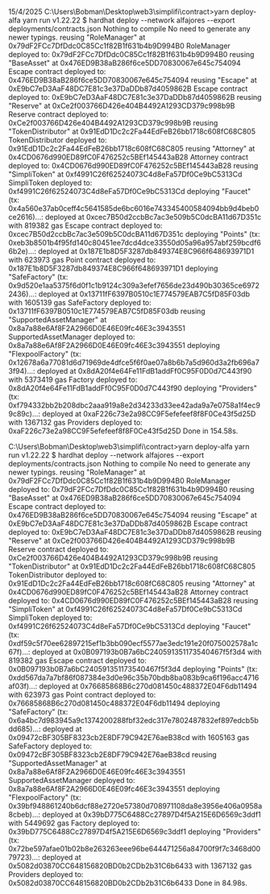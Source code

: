 <!-- ```
    C:\Users\Bobman\Desktop\web3\simplifi\contract>yarn deploy-testnet
    yarn run v1.22.22
    $ hardhat deploy --network crossTest --export deployments/contracts.json
    Nothing to compile
    No need to generate any newer typings.
    deploying "OwnerShip" (tx: 0x42c548709d53fb5d06241153259af857fd3d9dda3993f6c7dfe9d103b5da705b)...: deployed at 0xe09e23F8a8032BB39326098802c970f9b48D726C with 415942 gas
    OwnershipManager deployed to: 0xe09e23F8a8032BB39326098802c970f9b48D726C
    deploying "TestAsset" (tx: 0x7b19935ebf64db27d09636aac71acf0c82e757e6442e7bb0a69cb5f604813c44)...: deployed at 0xb28721f7b977D64F9401161EA91bC25D59F25308 with 648848 gas
    Test Asset deployed to: 0xb28721f7b977D64F9401161EA91bC25D59F25308
    deploying "AssetClass" (tx: 0xae689c04d7e4c3c860e9ba6850cf614d06d9ca4af4965a92129ba51a3731fb45)...: deployed at 0x1a375D2aEF1370B306B4aCc9d930e3C2defaBF9c with 574515 gas
    AssertMgr deployed to: 0x1a375D2aEF1370B306B4aCc9d930e3C2defaBF9c
    deploying "StrategyManager" (tx: 0x08f33ed5ce64a7edcaa62d71797d621816730bb9608feb1d84ad5b2130cfdce1)...: deployed at 0x99C62eF80CA0ECc942994d407ecA89dDE3625F7d with 1450230 gas
    strategyManager deployed to: 0x99C62eF80CA0ECc942994d407ecA89dDE3625F7d
    deploying "FactoryLib" (tx: 0x93a2ebd70cad96284d2f4892a7ea26f966604ecd53f9bbd34792b3561f84e5d6)...: deployed at 0xfFF63Bc9aa8343e10870f871f7BE2Fd8a4D844e9 with 72281 gas
    factoryLib deployed to: 0xfFF63Bc9aa8343e10870f871f7BE2Fd8a4D844e9
    deploying "Factory" (tx: 0x2012cef6a81f492b53565f17c3b3ac1c5724ffdc7a79b264173058c607dfa9e6)...: deployed at 0x6c0DB3faE880a23f6b31e3DDa68866E3Ba2Bb57B with 4570135 gas
    Factory deployed to: 0x6c0DB3faE880a23f6b31e3DDa68866E3Ba2Bb57B
    [
    '0xD7c271d20c9E323336bFC843AEb8deC23B346352',
    '0x1a375D2aEF1370B306B4aCc9d930e3C2defaBF9c',
    10,
    '0x99C62eF80CA0ECc942994d407ecA89dDE3625F7d',
    feeTo: '0xD7c271d20c9E323336bFC843AEb8deC23B346352',
    assetAdmin: '0x1a375D2aEF1370B306B4aCc9d930e3C2defaBF9c',
    makerRate: 10,
    strategyManager: '0x99C62eF80CA0ECc942994d407ecA89dDE3625F7d'
    ]
    Done in 59.87s.
```

```
    $ hardhat deploy --network crossTest --export deployments/contracts.json
Nothing to compile
No need to generate any newer typings.
reusing "OwnerShip" at 0xe09e23F8a8032BB39326098802c970f9b48D726C
OwnershipManager deployed to: 0xe09e23F8a8032BB39326098802c970f9b48D726C
reusing "TestAsset" at 0xb28721f7b977D64F9401161EA91bC25D59F25308
Test Asset deployed to: 0xb28721f7b977D64F9401161EA91bC25D59F25308
reusing "AssetClass" at 0x1a375D2aEF1370B306B4aCc9d930e3C2defaBF9c
AssertMgr deployed to: 0x1a375D2aEF1370B306B4aCc9d930e3C2defaBF9c
deploying "StrategyManager" (tx: 0x7370f0cd31f77cb874cba99a96d00a6305d4c78bc617d4f043feca33aa7dc167)...: deployed at 0xf06dEA060647FFb3e50247FFdCB3d7616F37aDce with 1450230 gas
strategyManager deployed to: 0xf06dEA060647FFb3e50247FFdCB3d7616F37aDce
deploying "FactoryLib" (tx: 0xe9969829503adf4061ac8dd81f9704415c0ecdb401c4f1525aa06f4170e5e173)...: deployed at 0x308C6E16F08fB8f86252fE7222c76078D096A5a2 with 72281 gas
factoryLib deployed to: 0x308C6E16F08fB8f86252fE7222c76078D096A5a2
deploying "Factory" (tx: 0x928bd386e7ad4ff97d1066b3217899a4627dad5b6fe03b4efc71400d7eba59e7)...: deployed at 0xd35809a0e021407Cb9B4FFa7C9adC08166107305 with 4622019 gas
Factory deployed to: 0xd35809a0e021407Cb9B4FFa7C9adC08166107305
[
  '0xD7c271d20c9E323336bFC843AEb8deC23B346352',
  '0x1a375D2aEF1370B306B4aCc9d930e3C2defaBF9c',
  10,
  '0xf06dEA060647FFb3e50247FFdCB3d7616F37aDce',
  feeTo: '0xD7c271d20c9E323336bFC843AEb8deC23B346352',
  assetAdmin: '0x1a375D2aEF1370B306B4aCc9d930e3C2defaBF9c',
  makerRate: 10,
  strategyManager: '0xf06dEA060647FFb3e50247FFdCB3d7616F37aDce'
]
Done in 35.33s.
```

```
  C:\Users\Bobman\Desktop\web3\simplifi\contract>yarn deploy-testnet
  yarn run v1.22.22
  $ hardhat deploy --network crossTest --export deployments/contracts.json
  Nothing to compile
  No need to generate any newer typings.
  reusing "OwnerShip" at 0xe09e23F8a8032BB39326098802c970f9b48D726C
  OwnershipManager deployed to: 0xe09e23F8a8032BB39326098802c970f9b48D726C
  reusing "TestAsset" at 0xb28721f7b977D64F9401161EA91bC25D59F25308
  Test Asset deployed to: 0xb28721f7b977D64F9401161EA91bC25D59F25308
  reusing "AssetClass" at 0x1a375D2aEF1370B306B4aCc9d930e3C2defaBF9c
  AssertMgr deployed to: 0x1a375D2aEF1370B306B4aCc9d930e3C2defaBF9c
  deploying "StrategyManager" (tx: 0x1fe133fe8ad9f0050d28c640ccb02d94624291590dcbc2622147aad23f64367f)...: deployed at 0x8B024493A376A38455d3caAfF2b7D77C3Bf9B2c6 with 1450230 gas
  strategyManager deployed to: 0x8B024493A376A38455d3caAfF2b7D77C3Bf9B2c6
  deploying "FactoryLib" (tx: 0x50414ab361810e6efae5b567d946e43f40d4233a91e70cd0f0ceabc2d015cd21)...: deployed at 0xe87a05c8f11999EDA2cfB10f347ca7da94D34e58 with 72281 gas
  factoryLib deployed to: 0xe87a05c8f11999EDA2cfB10f347ca7da94D34e58
  deploying "Factory" (tx: 0xd0025d9c4e2c03e9a11da9033686523f82ef10f832a994110a2db8e045a408e8)...: deployed at 0x82263AF611A7E1bb11aB15722d3Da5cD9B2a86B8 with 4645769 gas
  Factory deployed to: 0x82263AF611A7E1bb11aB15722d3Da5cD9B2a86B8
  [
    '0xD7c271d20c9E323336bFC843AEb8deC23B346352',
    '0x1a375D2aEF1370B306B4aCc9d930e3C2defaBF9c',
    10,
    '0x8B024493A376A38455d3caAfF2b7D77C3Bf9B2c6',
    feeTo: '0xD7c271d20c9E323336bFC843AEb8deC23B346352',
    assetAdmin: '0x1a375D2aEF1370B306B4aCc9d930e3C2defaBF9c',
    makerRate: 10,
    strategyManager: '0x8B024493A376A38455d3caAfF2b7D77C3Bf9B2c6'
  ]
  Done in 76.76s.
```

```
  C:\Users\Bobman\Desktop\web3\simplifi\contract>yarn deploy-testnet
yarn run v1.22.22
$ hardhat deploy --network crossTest --export deployments/contracts.json
Nothing to compile
No need to generate any newer typings.
reusing "OwnerShip" at 0xe09e23F8a8032BB39326098802c970f9b48D726C
OwnershipManager deployed to: 0xe09e23F8a8032BB39326098802c970f9b48D726C
reusing "TestAsset" at 0xb28721f7b977D64F9401161EA91bC25D59F25308
Test Asset deployed to: 0xb28721f7b977D64F9401161EA91bC25D59F25308
reusing "AssetClass" at 0x1a375D2aEF1370B306B4aCc9d930e3C2defaBF9c
AssertMgr deployed to: 0x1a375D2aEF1370B306B4aCc9d930e3C2defaBF9c
deploying "StrategyManager" (tx: 0x49485ff4d8f7bdd3464caf35be7983af89420272cea43999d385dfb9602e2aee)...: deployed at 0xFCA8C9e854BD0Ca42D16bBE73Bc75bC427Cb401d with 1450218 gas
strategyManager deployed to: 0xFCA8C9e854BD0Ca42D16bBE73Bc75bC427Cb401d
deploying "FactoryLib" (tx: 0xb981dcd2aa5722d0bd7399a7557f9b55d71b48c8a8ca34a600a7a16e67de290c)...: deployed at 0xc15d6a9B3C7706a974528824AdA319e36376173A with 72281 gas
factoryLib deployed to: 0xc15d6a9B3C7706a974528824AdA319e36376173A
deploying "Factory" (tx: 0xa7dc86ab760ec8639ca5e3c610eb50f922cb409a5cae426a8843d1d86aff8eea)...: deployed at 0xe4Dd196b3529FDa4B3e3cd22077AAF815862F839 with 5138452 gas
Factory deployed to: 0xe4Dd196b3529FDa4B3e3cd22077AAF815862F839
[
  '0xD7c271d20c9E323336bFC843AEb8deC23B346352',
  '0x1a375D2aEF1370B306B4aCc9d930e3C2defaBF9c',
  10,
  '0xFCA8C9e854BD0Ca42D16bBE73Bc75bC427Cb401d',
  feeTo: '0xD7c271d20c9E323336bFC843AEb8deC23B346352',
  assetAdmin: '0x1a375D2aEF1370B306B4aCc9d930e3C2defaBF9c',
  makerRate: 10,
  strategyManager: '0xFCA8C9e854BD0Ca42D16bBE73Bc75bC427Cb401d'
]
Done in 87.22s.
```


```
  C:\Users\Bobman\Desktop\web3\simplifi\contract>yarn deploy-testnet
yarn run v1.22.22
$ hardhat deploy --network crossTest --export deployments/contracts.json
Nothing to compile
No need to generate any newer typings.
reusing "OwnerShip" at 0xe09e23F8a8032BB39326098802c970f9b48D726C
OwnershipManager deployed to: 0xe09e23F8a8032BB39326098802c970f9b48D726C
reusing "TestAsset" at 0xb28721f7b977D64F9401161EA91bC25D59F25308
Test Asset deployed to: 0xb28721f7b977D64F9401161EA91bC25D59F25308
reusing "AssetClass" at 0x1a375D2aEF1370B306B4aCc9d930e3C2defaBF9c
AssertMgr deployed to: 0x1a375D2aEF1370B306B4aCc9d930e3C2defaBF9c
reusing "StrategyManager" at 0xFCA8C9e854BD0Ca42D16bBE73Bc75bC427Cb401d
strategyManager deployed to: 0xFCA8C9e854BD0Ca42D16bBE73Bc75bC427Cb401d
reusing "FactoryLib" at 0xc15d6a9B3C7706a974528824AdA319e36376173A
factoryLib deployed to: 0xc15d6a9B3C7706a974528824AdA319e36376173A
deploying "Factory" (tx: 0xee4480381118f76443a8c90fffee153720e606cb84491b53fad2f6e6a39543fb)...: deployed at 0x9890feB714834586aABD839F3395f017C4bA5BFe with 5138452 gas
Factory deployed to: 0x9890feB714834586aABD839F3395f017C4bA5BFe
[
  '0xD7c271d20c9E323336bFC843AEb8deC23B346352',
  '0x1a375D2aEF1370B306B4aCc9d930e3C2defaBF9c',
  10,
  '0xFCA8C9e854BD0Ca42D16bBE73Bc75bC427Cb401d',
  feeTo: '0xD7c271d20c9E323336bFC843AEb8deC23B346352',
  assetAdmin: '0x1a375D2aEF1370B306B4aCc9d930e3C2defaBF9c',
  makerRate: 10,
  strategyManager: '0xFCA8C9e854BD0Ca42D16bBE73Bc75bC427Cb401d'
]
Done in 40.20s.
```

```
:\Users\Bobman\Desktop\web3\simplifi\contract>yarn deploy-testnet
yarn run v1.22.22
$ hardhat deploy --network crossTest --export deployments/contracts.json
Nothing to compile
No need to generate any newer typings.
reusing "OwnerShip" at 0xe09e23F8a8032BB39326098802c970f9b48D726C
OwnershipManager deployed to: 0xe09e23F8a8032BB39326098802c970f9b48D726C
reusing "TestAsset" at 0xb28721f7b977D64F9401161EA91bC25D59F25308
Test Asset deployed to: 0xb28721f7b977D64F9401161EA91bC25D59F25308
reusing "AssetClass" at 0x1a375D2aEF1370B306B4aCc9d930e3C2defaBF9c
AssertMgr deployed to: 0x1a375D2aEF1370B306B4aCc9d930e3C2defaBF9c
reusing "StrategyManager" at 0xFCA8C9e854BD0Ca42D16bBE73Bc75bC427Cb401d
strategyManager deployed to: 0xFCA8C9e854BD0Ca42D16bBE73Bc75bC427Cb401d
deploying "FactoryLib" (tx: 0x40f95783089270d1e7eaf752007da479d2ffd376a298956ec712662ea67b648e)...: deployed at 0x881E46D24d81776e5c4c839E12648C5880904874 with 72281 gas
factoryLib deployed to: 0x881E46D24d81776e5c4c839E12648C5880904874
deploying "Factory" (tx: 0x1dab2083a987f1d3ec0bd556933734a2359c9413417ffc0fb6806dbc56c450ff)...: deployed at 0x4976c4999187416eE499F3Fb9974966C74747eAd with 5157165 gas
Factory deployed to: 0x4976c4999187416eE499F3Fb9974966C74747eAd
[
  '0xD7c271d20c9E323336bFC843AEb8deC23B346352',
  '0x1a375D2aEF1370B306B4aCc9d930e3C2defaBF9c',
  10,
  '0xFCA8C9e854BD0Ca42D16bBE73Bc75bC427Cb401d',
  feeTo: '0xD7c271d20c9E323336bFC843AEb8deC23B346352',
  assetAdmin: '0x1a375D2aEF1370B306B4aCc9d930e3C2defaBF9c',
  makerRate: 10,
  strategyManager: '0xFCA8C9e854BD0Ca42D16bBE73Bc75bC427Cb401d'
]
Done in 35.90s.
``` -->

<!-- ```
  C:\Users\Bobman\Desktop\web3\simplifi\contract>yarn deploy-testnet
yarn run v1.22.22
$ hardhat deploy --network crossTest --export deployments/contracts.json
Nothing to compile
No need to generate any newer typings.
reusing "OwnerShip" at 0xe09e23F8a8032BB39326098802c970f9b48D726C
OwnershipManager deployed to: 0xe09e23F8a8032BB39326098802c970f9b48D726C
reusing "TestAsset" at 0xb28721f7b977D64F9401161EA91bC25D59F25308
Test Asset deployed to: 0xb28721f7b977D64F9401161EA91bC25D59F25308
reusing "AssetClass" at 0x1a375D2aEF1370B306B4aCc9d930e3C2defaBF9c
AssertMgr deployed to: 0x1a375D2aEF1370B306B4aCc9d930e3C2defaBF9c
reusing "StrategyManager" at 0xFCA8C9e854BD0Ca42D16bBE73Bc75bC427Cb401d
strategyManager deployed to: 0xFCA8C9e854BD0Ca42D16bBE73Bc75bC427Cb401d
reusing "FactoryLib" at 0x881E46D24d81776e5c4c839E12648C5880904874
factoryLib deployed to: 0x881E46D24d81776e5c4c839E12648C5880904874
reusing "Factory" at 0x12dFb47DA38787d9c80c3680dc73bc347Ca3fcCB
Factory deployed to: 0x12dFb47DA38787d9c80c3680dc73bc347Ca3fcCB
[
  '0xD7c271d20c9E323336bFC843AEb8deC23B346352',
  '0x1a375D2aEF1370B306B4aCc9d930e3C2defaBF9c',
  10,
  '0xFCA8C9e854BD0Ca42D16bBE73Bc75bC427Cb401d',
  feeTo: '0xD7c271d20c9E323336bFC843AEb8deC23B346352',
  assetAdmin: '0x1a375D2aEF1370B306B4aCc9d930e3C2defaBF9c',
  makerRate: 10,
  strategyManager: '0xFCA8C9e854BD0Ca42D16bBE73Bc75bC427Cb401d'
]
Done in 34.77s.
``` -->





<!-- 
**Tserundede Godswill Ejueyitchie** - Cofounder, Project Manager
A Blockchain consultant. Experienced in the telecommunication industry and cross-border payment.

**Gbenga Olotu ** - Lead Designer, Cofounder

A Software engineer with over 12 years of experience spanning Telecommunications and Media, Entertainment, Oil and Gas, and Financial Technology (FinTech). A crypto enthusiast and a blockchain developer/consultant.

**Isaac J** Cofounder, Developer

Solidity/Ethereum/Web3/Python/Javascript/React developer with over 5+ years of experience in the blockchain and Fintech sectors. 


CrossFi Evolution Hackathon (CEH) #1_ Boost XFI Utility _ Hackathon _ DoraHacks

https://docs.google.com/document/d/1hfFCgGVc3HXY0ZhgGAsFiLahFJIVloUG1cRdQdD2k3Y/edit?usp=drivesdk

https://github.com/simplifinance/simpliDoc
https://github.com/simplifinance/devdoc

Simplifinance FlexPools uses XFI as a collateral base asset. Users who want to GF/Borrow are required to lock a certain amount of XFI  as a pledge to return the loans. With this, we drive a huge value and demand for XFI. 

The locked collaterals are sent to our aggregated yield strategy dashboard to earn more crypto for the users.

Lastly, user of Simplifinance's products are require to pay gas fee in XFI.



https://test.xfiscan.com/tx/0x9029e146e72a6c09f657f971f4b1229d45d1268ca86e55b1acd136011ace9eb7

https://test.xfiscan.com/tx/0x1dab2083a987f1d3ec0bd556933734a2359c9413417ffc0fb6806dbc56c450ff

https://test.xfiscan.com/tx/0xa7dc86ab760ec8639ca5e3c610eb50f922cb409a5cae426a8843d1d86aff8eea

https://github.com/simplifinance/simplifi/blob/main/contract/DEPLOY_RESULT.md



https://youtu.be/SwPouAJYx6E

https://simplifi-st5h.vercel.app/

mx16lp8r5svncerxd4lepp6awx7cgangc6j3w6ctk
0xD7c271d20c9E323336bFC843AEb8deC23B346352

We are a team of passionate persons with knowledge and background in software development, design, community management, and blockchain know-how.
Our mission is to continuously build decentralized innovative products; easily accessible without constraints; to drive adoption for the blockchain sector.


**Inspiration**
Decentralized finance can be described as fueling the blockchain and crypto space over the years. Often, it is a way of providing and accessing crypto loans to make more money. We discovered that many existing liquidity protocols remain complex for an average crypto user with web3 jargon and technicalities thereby creating an atmosphere for financial exclusion to thrive.  We could encourage financial inclusion by building simple protocols usable by all classes of users. This is coupled with our passion for decentralization.

**What Our Project Does**
The MVP of Simplifinance is 'FlexPool' which we designed in 3 ways. We built the first part of FlexPool in this hackathon. Users can create a synergy of liquidity using FlexPool.  It is divided into two categories.

- The first category is the permissioned pool which brings together people of the same settings, backgrounds, ethnic groups, friends, or peers. One person (the creator) only needs to initialize a FlexPool with the addresses of the others.  These predefined members can later provide liquidity or contribute to the pool.
When the pool is filled with the required providers, a round to borrow is started. The total pooled funds will be rotated among the providers until the last person uses their turn. This type of funding often will attract no interest but it depends on what they agreed upon. Each time a participant wants to GF/Borrow, they are required to lock a weighted amount of XFI as a pledge to return the loan. The locked collaterals are directed to the yield strategy protocol to generate more income for the epoch duration.

- Permissionless pool as the second category operates similarly to the permission except that it is open to anyone to participate. Interest may or may not be charged. Since users decide how long they wish to utilize the loan, charging interest may be necessary.  

- The second type of FlexPool lets users access an expandable liquidity pool without committing. This is contrary to the logic of the type described above.

The flow of any of the types remains:

- Create flexPool
- Add liquidity
- GetFinance/Borrow
   - Lock collateral to a strategy.
- Payback
  - Unlock collateral from strategy
- Finalized.

**How we built it**
The project is a combination of on-chain code (the Simplifi contracts), client code, backend, and Oracle APIs fetching the price of XFI. The client sends a request to the backend (web3) which in turn interacts with the blockchain. For demo purposes and to manage time, we directly fetch data from the blockchain and relay it to the front end.  This method may be slow but we plan to subscribe to a more intuitive service like Covalent, or others in the future for better user experience. 

Contracts: Written in Solidity, can be found here: https://github.com/simplifinance/simplifi/tree/main/contract

Frontend: Written in Typescript with React, can be found here: https://github.com/simplifinance/simplifi/tree/main/frontend

Web3 Backend: Written using Wagmi and Ethers, can be found here: https://github.com/simplifinance/simplifi/tree/main/frontend/apis

**Challenges we encountered**

We want to have reliable data sources instead of fetching on-chain code but the limited time won't permit us. We encountered very tough logical bugs while writing the smart contracts considering we have to write secure code. It took us days to get this fixed. We also encountered a nightmare while try to deploy the smart contracts to the CrossFi testnet as 99% of the nodes were not open to connection. Thanks to the Alchemy endpoint.

We are very excited to have pushed this project to this stage. This is an accomplishment we are proud of.




https://x.com/Sim_pliFi?t=lVINiuaAU5qTiCRGqww_JA&s=08
 -->


15/4/2025
C:\Users\Bobman\Desktop\web3\simplifi\contract>yarn deploy-alfa
yarn run v1.22.22
$ hardhat deploy --network alfajores --export deployments/contracts.json
Nothing to compile
No need to generate any newer typings.
reusing "RoleManager" at 0x79dF2FCc7DfDdc0C85Cc1f82B1f631b4b9D994B0
RoleManager deployed to: 0x79dF2FCc7DfDdc0C85Cc1f82B1f631b4b9D994B0
reusing "BaseAsset" at 0x476ED9B38aB286f6ce5DD70830067e645c754094
Escape contract deployed to: 0x476ED9B38aB286f6ce5DD70830067e645c754094
reusing "Escape" at 0xE9bC7eD3AaF48DC7E81c3e37DaDDb87d4059862B
Escape contract deployed to: 0xE9bC7eD3AaF48DC7E81c3e37DaDDb87d4059862B
reusing "Reserve" at 0xCe2f003766D426e404B4492A1293CD379c998b9B
Reserve contract deployed to: 0xCe2f003766D426e404B4492A1293CD379c998b9B
reusing "TokenDistributor" at 0x91EdD1Dc2c2Fa44EdFeB26bb1718c608fC68C805
TokenDistributor deployed to: 0x91EdD1Dc2c2Fa44EdFeB26bb1718c608fC68C805
reusing "Attorney" at 0x4CD0676d990ED89fC0F476252c5BEf145443aB28
Attorney contract deployed to: 0x4CD0676d990ED89fC0F476252c5BEf145443aB28
reusing "SimpliToken" at 0xf4991C26f62524073C4d8eFa57Df0Ce9bC5313Cd
SimpliToken deployed to: 0xf4991C26f62524073C4d8eFa57Df0Ce9bC5313Cd
deploying "Faucet" (tx: 0x4a560e37ab0ceff4c5641585de6bc6016e743345400584094bb9d4beb0ce2616)...: deployed at 0xcec7B50d2ccbBc7ac3e509b5C0dcBA11d67D351c with 819382 gas
Escape contract deployed to: 0xcec7B50d2ccbBc7ac3e509b5C0dcBA11d67D351c
deploying "Points" (tx: 0xeb3b8501b4f95fd140c80451ee7dcd4dce33550d05a96a957abf259bcdf66b2e)...: deployed at 0x187E1b8D5F3287db849374E8C966f648693971D1 with 623973 gas
Point contract deployed to: 0x187E1b8D5F3287db849374E8C966f648693971D1
deploying "SafeFactory" (tx: 0x9d520e1aa5375f6d0f1c1b9124c309a3efef7656de23d490b30365ce69722436)...: deployed at 0x13711fF6397B0510c1E774579EAB7C5fD85F03db with 1605139 gas
SafeFactory deployed to: 0x13711fF6397B0510c1E774579EAB7C5fD85F03db
reusing "SupportedAssetManager" at 0x8a7a88e6Af8F2A2966D0E46E09fc46E3c3943551
SupportedAssetManager deployed to: 0x8a7a88e6Af8F2A2966D0E46E09fc46E3c3943551
deploying "FlexpoolFactory" (tx: 0x12678a6a77081d6d71969de4dfce5f6f0ae07a8b6b7a5d960d3a2fb696a73f94)...: deployed at 0x8dA20f4e64Fe11FdB1addFf0C95F0D0d7C443f90 with 5373419 gas
Factory deployed to: 0x8dA20f4e64Fe11FdB1addFf0C95F0D0d7C443f90
deploying "Providers" (tx: 0xf794332bb2b208dbc2aaa919a8e2d34233d33ee42ada9a7e0758a1f4ec99c89c)...: deployed at 0xaF226c73e2a98CC9F5efefeef8f8F0Ce43f5d25D with 1367132 gas
Providers deployed to: 0xaF226c73e2a98CC9F5efefeef8f8F0Ce43f5d25D
Done in 154.58s.



C:\Users\Bobman\Desktop\web3\simplifi\contract>yarn deploy-alfa
yarn run v1.22.22
$ hardhat deploy --network alfajores --export deployments/contracts.json
Nothing to compile
No need to generate any newer typings.
reusing "RoleManager" at 0x79dF2FCc7DfDdc0C85Cc1f82B1f631b4b9D994B0
RoleManager deployed to: 0x79dF2FCc7DfDdc0C85Cc1f82B1f631b4b9D994B0
reusing "BaseAsset" at 0x476ED9B38aB286f6ce5DD70830067e645c754094
Escape contract deployed to: 0x476ED9B38aB286f6ce5DD70830067e645c754094
reusing "Escape" at 0xE9bC7eD3AaF48DC7E81c3e37DaDDb87d4059862B
Escape contract deployed to: 0xE9bC7eD3AaF48DC7E81c3e37DaDDb87d4059862B
reusing "Reserve" at 0xCe2f003766D426e404B4492A1293CD379c998b9B
Reserve contract deployed to: 0xCe2f003766D426e404B4492A1293CD379c998b9B
reusing "TokenDistributor" at 0x91EdD1Dc2c2Fa44EdFeB26bb1718c608fC68C805
TokenDistributor deployed to: 0x91EdD1Dc2c2Fa44EdFeB26bb1718c608fC68C805
reusing "Attorney" at 0x4CD0676d990ED89fC0F476252c5BEf145443aB28
Attorney contract deployed to: 0x4CD0676d990ED89fC0F476252c5BEf145443aB28
reusing "SimpliToken" at 0xf4991C26f62524073C4d8eFa57Df0Ce9bC5313Cd
SimpliToken deployed to: 0xf4991C26f62524073C4d8eFa57Df0Ce9bC5313Cd
deploying "Faucet" (tx: 0xdf59c5f70ee62897215ef1b3bb090ecf5577ae3edc191e20f075002578a1c67f)...: deployed at 0x0B097193b0B7a6bC240591351173540467f5f3d4 with 819382 gas
Escape contract deployed to: 0x0B097193b0B7a6bC240591351173540467f5f3d4
deploying "Points" (tx: 0xdd567da7a7bf86f087384e3d0e96c35b70bdb8ba083b9ca6f196acc4716af03f)...: deployed at 0x76685868B6c270d081450c488372E04F6db11494 with 623973 gas
Point contract deployed to: 0x76685868B6c270d081450c488372E04F6db11494
deploying "SafeFactory" (tx: 0x6a4bc7d983945a9c1374200288fbf32edc317e7802487832ef897edcb5bdd685)...: deployed at 0x09472cBF305BF8323cb2E8DF79C942E76aeB38cd with 1605163 gas
SafeFactory deployed to: 0x09472cBF305BF8323cb2E8DF79C942E76aeB38cd
reusing "SupportedAssetManager" at 0x8a7a88e6Af8F2A2966D0E46E09fc46E3c3943551
SupportedAssetManager deployed to: 0x8a7a88e6Af8F2A2966D0E46E09fc46E3c3943551
deploying "FlexpoolFactory" (tx: 0x39bf948861240b6dcf88e2720e57380d708971108da8e3956e406a0958a8cbeb)...: deployed at 0x39bD775C6488Cc27897D4f5A215E6D6569c3ddf1 with 5449692 gas
Factory deployed to: 0x39bD775C6488Cc27897D4f5A215E6D6569c3ddf1
deploying "Providers" (tx: 0x72be597afae01b02b8e263263eee96be644471256a84700f9f7c3468d0079723)...: deployed at 0x5082d03870CC648156820BD0b2CDb2b31C6b6433 with 1367132 gas
Providers deployed to: 0x5082d03870CC648156820BD0b2CDb2b31C6b6433
Done in 84.98s.